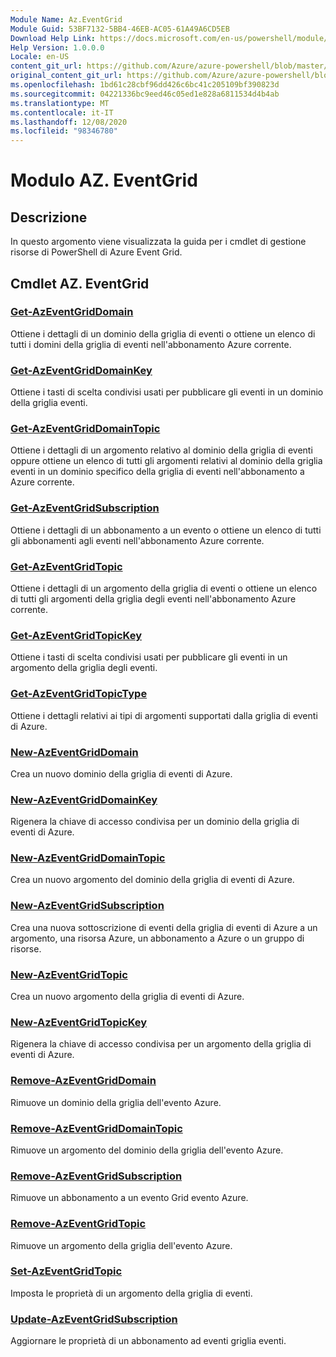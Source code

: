 ```yaml
---
Module Name: Az.EventGrid
Module Guid: 53BF7132-5BB4-46EB-AC05-61A49A6CD5EB
Download Help Link: https://docs.microsoft.com/en-us/powershell/module/az.eventgrid
Help Version: 1.0.0.0
Locale: en-US
content_git_url: https://github.com/Azure/azure-powershell/blob/master/src/EventGrid/EventGrid/help/Az.EventGrid.md
original_content_git_url: https://github.com/Azure/azure-powershell/blob/master/src/EventGrid/EventGrid/help/Az.EventGrid.md
ms.openlocfilehash: 1bd61c28cbf96dd426c6bc41c205109bf390823d
ms.sourcegitcommit: 04221336bc9eed46c05ed1e828a6811534d4b4ab
ms.translationtype: MT
ms.contentlocale: it-IT
ms.lasthandoff: 12/08/2020
ms.locfileid: "98346780"
---
```

# Modulo AZ. EventGrid
## Descrizione
In questo argomento viene visualizzata la guida per i cmdlet di gestione risorse di PowerShell di Azure Event Grid.

## Cmdlet AZ. EventGrid
### [Get-AzEventGridDomain](Get-AzEventGridDomain.md)
Ottiene i dettagli di un dominio della griglia di eventi o ottiene un elenco di tutti i domini della griglia di eventi nell'abbonamento Azure corrente.

### [Get-AzEventGridDomainKey](Get-AzEventGridDomainKey.md)
Ottiene i tasti di scelta condivisi usati per pubblicare gli eventi in un dominio della griglia eventi.

### [Get-AzEventGridDomainTopic](Get-AzEventGridDomainTopic.md)
Ottiene i dettagli di un argomento relativo al dominio della griglia di eventi oppure ottiene un elenco di tutti gli argomenti relativi al dominio della griglia eventi in un dominio specifico della griglia di eventi nell'abbonamento a Azure corrente.

### [Get-AzEventGridSubscription](Get-AzEventGridSubscription.md)
Ottiene i dettagli di un abbonamento a un evento o ottiene un elenco di tutti gli abbonamenti agli eventi nell'abbonamento Azure corrente.

### [Get-AzEventGridTopic](Get-AzEventGridTopic.md)
Ottiene i dettagli di un argomento della griglia di eventi o ottiene un elenco di tutti gli argomenti della griglia degli eventi nell'abbonamento Azure corrente.

### [Get-AzEventGridTopicKey](Get-AzEventGridTopicKey.md)
Ottiene i tasti di scelta condivisi usati per pubblicare gli eventi in un argomento della griglia degli eventi.

### [Get-AzEventGridTopicType](Get-AzEventGridTopicType.md)
Ottiene i dettagli relativi ai tipi di argomenti supportati dalla griglia di eventi di Azure.

### [New-AzEventGridDomain](New-AzEventGridDomain.md)
Crea un nuovo dominio della griglia di eventi di Azure.

### [New-AzEventGridDomainKey](New-AzEventGridDomainKey.md)
Rigenera la chiave di accesso condivisa per un dominio della griglia di eventi di Azure.

### [New-AzEventGridDomainTopic](New-AzEventGridDomainTopic.md)
Crea un nuovo argomento del dominio della griglia di eventi di Azure.

### [New-AzEventGridSubscription](New-AzEventGridSubscription.md)
Crea una nuova sottoscrizione di eventi della griglia di eventi di Azure a un argomento, una risorsa Azure, un abbonamento a Azure o un gruppo di risorse.

### [New-AzEventGridTopic](New-AzEventGridTopic.md)
Crea un nuovo argomento della griglia di eventi di Azure.

### [New-AzEventGridTopicKey](New-AzEventGridTopicKey.md)
Rigenera la chiave di accesso condivisa per un argomento della griglia di eventi di Azure.

### [Remove-AzEventGridDomain](Remove-AzEventGridDomain.md)
Rimuove un dominio della griglia dell'evento Azure.

### [Remove-AzEventGridDomainTopic](Remove-AzEventGridDomainTopic.md)
Rimuove un argomento del dominio della griglia dell'evento Azure.

### [Remove-AzEventGridSubscription](Remove-AzEventGridSubscription.md)
Rimuove un abbonamento a un evento Grid evento Azure.

### [Remove-AzEventGridTopic](Remove-AzEventGridTopic.md)
Rimuove un argomento della griglia dell'evento Azure.

### [Set-AzEventGridTopic](Set-AzEventGridTopic.md)
Imposta le proprietà di un argomento della griglia di eventi.

### [Update-AzEventGridSubscription](Update-AzEventGridSubscription.md)
Aggiornare le proprietà di un abbonamento ad eventi griglia eventi.

